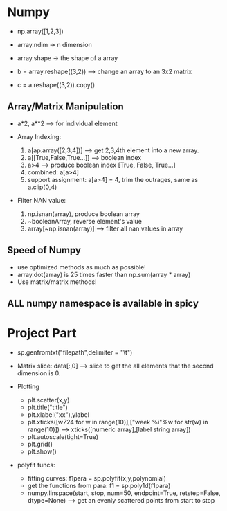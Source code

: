 
# Numpy

* np.array([1,2,3])
* array.ndim -> n dimension
* array.shape -> the shape of a array

* b = array.reshape((3,2)) --> change an array to an 3x2 matrix
* c = a.reshape((3,2)).copy()

## Array/Matrix Manipulation
* a*2, a**2 --> for individual element
* Array Indexing: 
  1. a[ap.array([2,3,4])] --> get 2,3,4th element into a new array.
  2. a[[True,False,True...]] --> boolean index
  3. a>4 --> produce boolean index [True, False, True...]
  4. combined: a[a>4]
  5. support assignment: a[a>4] = 4, trim the outrages, same as a.clip(0,4)


* Filter NAN value:
  1. np.isnan(array), produce boolean array
  2. ~booleanArray, reverse element's value
  3. array[~np.isnan(array)] --> filter all nan values in array
  
## Speed of Numpy
* use optimized methods as much as possible!
* array.dot(array) is 25 times faster than np.sum(array * array)
* Use matrix/matrix methods!

## ALL numpy namespace is available in spicy

# Project Part

* sp.genfromtxt("filepath",delimiter = "\t")
* Matrix slice: data[:,0] --> slice to get the all elements that the second dimension is 0.
* Plotting
  * plt.scatter(x,y)
  * plt.title("title")
  * plt.xlabel("xx"),ylabel
  * plt.xticks([w*7*24 for w in range(10)],["week %i"%w for str(w) in range(10)]) --> xticks([numeric array],[label string array])
  * plt.autoscale(tight=True)
  * plt.grid()
  * plt.show()

* polyfit funcs:
  * fitting curves: f1para = sp.polyfit(x,y,polynomial)
  * get the functions from para: f1 = sp.poly1d(f1para)
  * numpy.linspace(start, stop, num=50, endpoint=True, retstep=False, dtype=None) --> get an evenly scattered points from start to stop
  
